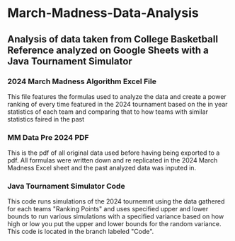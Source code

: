 # March-Madness-Data-Analysis

## Analysis of data taken from College Basketball Reference analyzed on Google Sheets with a Java Tournament Simulator

### 2024 March Madness Algorithm Excel File
This file features the formulas used to analyze the data and create a power ranking of every time featured in the 2024 tournament based on the in year statistics of each team and comparing that to how teams with similar statistics faired in the past

### MM Data Pre 2024 PDF
This is the pdf of all original data used before having being exported to a pdf.
All formulas were written down and re replicated in the 2024 March Madness Excel sheet and the past analyzed data was inputed in.

### Java Tournament Simulator Code
This code runs simulations of the 2024 tournemnt using the data gathered for each teams "Ranking Points" and uses specified upper and lower bounds to run various simulations with a specified variance based on how high or low you put the upper and lower bounds for the random variance. This code is located in the branch labeled "Code".


